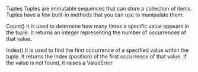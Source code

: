 Tuples
Tuples are immutable sequences that can store a collection of items. 
Tuples have a few built-in methods that you can use to manipulate them.

Count()
It is used to determine how many times a specific value appears in the tuple. 
It returns an integer representing the number of occurrences of that value.

Index()
It is used to find the first occurrence of a specified value within the tuple. 
It returns the index (position) of the first occurrence of that value. 
If the value is not found, it raises a ValueError.
